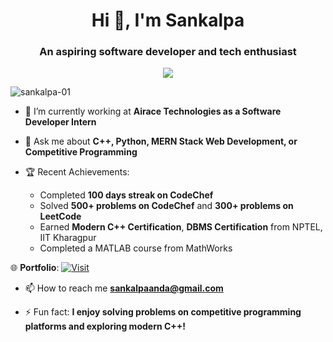 <h1 align="center">Hi 👋, I'm Sankalpa</h1>
<h3 align="center">An aspiring software developer and tech enthusiast</h3>

<p align="center">
  <img src="https://readme-typing-svg.herokuapp.com?color=F77B00&size=24&center=true&vCenter=true&width=500&lines=Aspiring+Software+Developer;Tech+Enthusiast;Competitive+Programmer" />
</p>

<p align="left">
  <img src="https://komarev.com/ghpvc/?username=sankalpa-01&label=Profile%20views&color=0e75b6&style=flat" alt="sankalpa-01" />
</p>

- 🔭 I’m currently working at **Airace Technologies as a Software Developer Intern**

- 💬 Ask me about **C++, Python, MERN Stack Web Development, or Competitive Programming**

- 🏆 Recent Achievements:
  - Completed **100 days streak on CodeChef**
  - Solved **500+ problems on CodeChef** and **300+ problems on LeetCode**
  - Earned **Modern C++ Certification**, **DBMS Certification** from NPTEL, IIT Kharagpur
  - Completed a MATLAB course from MathWorks

🌐 **Portfolio**: [![Visit](https://img.shields.io/badge/Portfolio-Visit-blue)](https://portfolio-website-rose-six-68.vercel.app)

- 📫 How to reach me **sankalpaanda@gmail.com**

- ⚡ Fun fact: **I enjoy solving problems on competitive programming platforms and exploring modern C++!**
